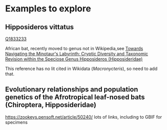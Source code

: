 # Examples to explore

## Hipposideros vittatus

[Q1833233](https://alec-demo.herokuapp.com/?id=Q1833233)

African bat, recently moved to genus not in Wikipedia,see [Towards Navigating the Minotaur's Labyrinth: Cryptic Diversity and Taxonomic Revision within the Speciose Genus Hipposideros (Hipposideridae)](https://alec-demo.herokuapp.com/?id=Q59644976)

This reference has no lit cited in Wikidata (*Macronycteris*), so need to add that. 

## Evolutionary relationships and population genetics of the Afrotropical leaf-nosed bats (Chiroptera, Hipposideridae)

https://zookeys.pensoft.net/article/50240/ lots of links, including to GBIF for specimens